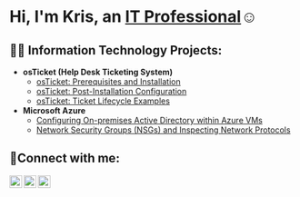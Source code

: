 <h1>Hi, I'm Kris, an <a href="[https://linkedin.com/in/Josh](https://www.linkedin.com/in/kris-henderson-60a4a9260/)">IT Professional</a>☺</h1>

<h2>👨‍💻 Information Technology Projects:</h2>

- <b>osTicket (Help Desk Ticketing System)</b>
  - [osTicket: Prerequisites and Installation](#)
  - [osTicket: Post-Installation Configuration](#)
  - [osTicket: Ticket Lifecycle Examples](#)
- <b>Microsoft Azure</b>
  - [Configuring On-premises Active Directory within Azure VMs](#)
  - [Network Security Groups (NSGs) and Inspecting Network Protocols](#)

<h2>🤳Connect with me:</h2>

[<img align="left" alt="Kris | Twitter" width="22px" src="https://cdn.jsdelivr.net/npm/simple-icons@v3/icons/twitter.svg" />][twitter]
[<img align="left" alt="Kris | LinkedIn" width="22px" src="https://cdn.jsdelivr.net/npm/simple-icons@v3/icons/linkedin.svg" />][linkedin]
[<img align="left" alt="Kris | Instagram" width="22px" src="https://cdn.jsdelivr.net/npm/simple-icons@v3/icons/instagram.svg" />][instagram]

[twitter]: https://twitter.com/KrisTheCodeMan
[instagram]: https://www.instagram.com/kristhecodeman/
[linkedin]: https://www.linkedin.com/in/kris-henderson-60a4a9260/
